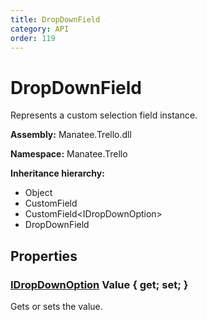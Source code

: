 ```yaml
---
title: DropDownField
category: API
order: 119
---
```


# DropDownField

Represents a custom selection field instance.

**Assembly:** Manatee.Trello.dll

**Namespace:** Manatee.Trello

**Inheritance hierarchy:**

- Object
- CustomField
- CustomField&lt;IDropDownOption&gt;
- DropDownField

## Properties

### [IDropDownOption](IDropDownOption#idropdownoption) Value { get; set; }

Gets or sets the value.

